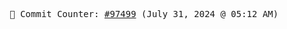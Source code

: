 <p align="center">
    <samp>
        📮 Commit Counter: <a href="https://github.com/Javascript-void0/Javascript-void0/commits/main">#97499</a> (July 31, 2024 @ 05:12 AM)
    </samp>
</p>